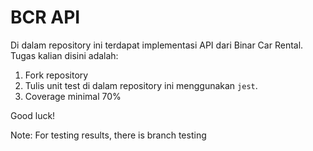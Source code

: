 # BCR API

Di dalam repository ini terdapat implementasi API dari Binar Car Rental.
Tugas kalian disini adalah:

1. Fork repository
2. Tulis unit test di dalam repository ini menggunakan `jest`.
3. Coverage minimal 70%

Good luck!

Note: For testing results, there is branch testing

